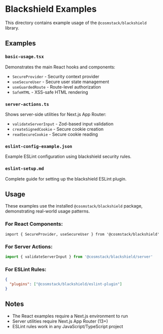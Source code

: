 # Blackshield Examples

This directory contains example usage of the `@cosmstack/blackshield` library.

## Examples

### `basic-usage.tsx`
Demonstrates the main React hooks and components:
- `SecureProvider` - Security context provider
- `useSecureUser` - Secure user state management
- `useGuardedRoute` - Route-level authorization
- `SafeHTML` - XSS-safe HTML rendering

### `server-actions.ts`
Shows server-side utilities for Next.js App Router:
- `validateServerInput` - Zod-based input validation
- `createSignedCookie` - Secure cookie creation
- `readSecureCookie` - Secure cookie reading

### `eslint-config-example.json`
Example ESLint configuration using blackshield security rules.

### `eslint-setup.md`
Complete guide for setting up the blackshield ESLint plugin.

## Usage

These examples use the installed `@cosmstack/blackshield` package, demonstrating real-world usage patterns.

### For React Components:
```tsx
import { SecureProvider, useSecureUser } from '@cosmstack/blackshield'
```

### For Server Actions:
```ts
import { validateServerInput } from '@cosmstack/blackshield/server'
```

### For ESLint Rules:
```json
{
  "plugins": ["@cosmstack/blackshield/eslint-plugin"]
}
```

## Notes

- The React examples require a Next.js environment to run
- Server utilities require Next.js App Router (13+)
- ESLint rules work in any JavaScript/TypeScript project 